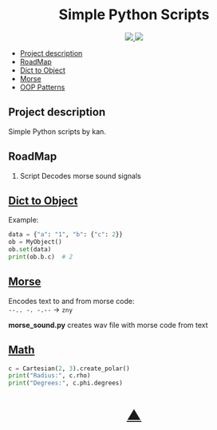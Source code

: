 <h1 align="center">Simple Python Scripts</h1>

<p align="center">
  <a href="https://github.com/TheK4n">
    <img src="https://img.shields.io/github/followers/TheK4n?label=Follow&style=social">
  </a>
  <a href="https://github.com/TheK4n/scripts">
    <img src="https://img.shields.io/github/stars/TheK4n/scripts?style=social">
  </a>
</p>

* [Project description](#chapter-0)
* [RoadMap](#chapter-1)
* [Dict to Object](#chapter-2)
* [Morse](#chapter-3)
* [OOP Patterns](patterns)


<a id="chapter-0"></a>
## Project description 

Simple Python scripts by kan.


<a id="chapter-1"></a>
## RoadMap

1. Script Decodes morse sound signals 


<a id="chapter-2"></a>
[<h2>Dict to Object</h2>](misc/07_dict_to_object/)

Example:
```python
data = {"a": "1", "b": {"c": 2}}
ob = MyObject()
ob.set(data)
print(ob.b.c)  # 2
```


<a id="chapter-3"></a>
[<h2>Morse</h2>](misc/09_morse/)

Encodes text to and from morse code:\
```--.. -. -.--``` -> ```zny```

**morse_sound.py** creates wav file with morse code from text


<a id="chapter-3"></a>
[<h2>Math</h2>](misc/01_math/coordinates/coordinate_system.py)

```python
c = Cartesian(2, 3).create_polar()
print("Radius:", c.rho)
print("Degrees:", c.phi.degrees)
```


<h1 align="center"><a href="#top">▲</a></h1>
